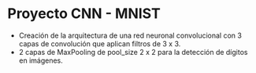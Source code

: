 # Proyecto CNN - MNIST
- Creación de la arquitectura de una red neuronal convolucional con 3 capas de convolución que aplican filtros de 3 x 3.
- 2 capas de MaxPooling de pool_size 2 x 2 para la detección de dígitos en imágenes.

